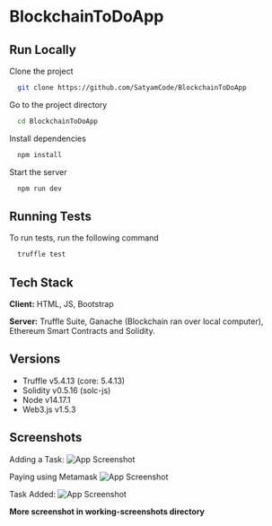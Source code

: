 # BlockchainToDoApp

  
  
## Run Locally

Clone the project

```bash
  git clone https://github.com/SatyamCode/BlockchainToDoApp
```

Go to the project directory

```bash
  cd BlockchainToDoApp
```

Install dependencies

```bash
  npm install
```

Start the server

```bash
  npm run dev
```

  
## Running Tests

To run tests, run the following command

```bash
  truffle test
```

  
## Tech Stack

**Client:** HTML, JS, Bootstrap

**Server:** Truffle Suite, Ganache (Blockchain ran over local computer), Ethereum Smart Contracts and Solidity.

  
## Versions 

- Truffle v5.4.13 (core: 5.4.13)
- Solidity v0.5.16 (solc-js)
- Node v14.17.1
- Web3.js v1.5.3


  
## Screenshots
Adding a Task:
![App Screenshot](https://i.imgur.com/9EIotUs.png)

Paying using Metamask
![App Screenshot](https://i.imgur.com/iJJJRxG.png)

Task Added:
![App Screenshot](https://i.imgur.com/FZL8SRU.png)

**More screenshot in working-screenshots directory**